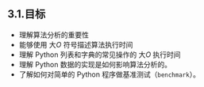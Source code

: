 ## 3.1.目标

* 理解算法分析的重要性
* 能够使用 大*O* 符号描述算法执行时间
* 理解 Python 列表和字典的常见操作的 大*O* 执行时间
* 理解 Python 数据的实现是如何影响算法分析的。
* 了解如何对简单的 Python 程序做基准测试（`benchmark`）。

